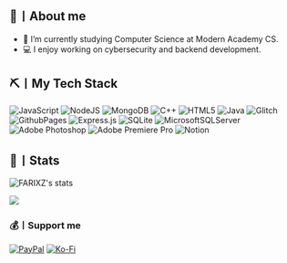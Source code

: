 ## 💖〡About me
- 🔭 I’m currently studying Computer Science at Modern Academy CS.
- 💻 I enjoy working on cybersecurity and backend development.

## ⛏️〡My Tech Stack
![JavaScript](https://img.shields.io/badge/javascript-%23323330.svg?style=flat-square&logo=javascript&logoColor=%23F7DF1E) ![NodeJS](https://img.shields.io/badge/node.js-6DA55F?style=flat-square&logo=node.js&logoColor=white)  ![MongoDB](https://img.shields.io/badge/MongoDB-%234ea94b.svg?style=flat-square&logo=mongodb&logoColor=white) ![C++](https://img.shields.io/badge/c++-%2300599C.svg?style=flat-square&logo=c%2B%2B&logoColor=white) ![HTML5](https://img.shields.io/badge/html5-%23E34F26.svg?style=flat-square&logo=html5&logoColor=white) ![Java](https://img.shields.io/badge/java-%23ED8B00.svg?style=flat-square&logo=openjdk&logoColor=white) ![Glitch](https://img.shields.io/badge/glitch-%233333FF.svg?style=flat-square&logo=glitch&logoColor=white) ![GithubPages](https://img.shields.io/badge/github%20pages-121013?style=flat-square&logo=github&logoColor=white) ![Express.js](https://img.shields.io/badge/express.js-%23404d59.svg?style=flat-square&logo=express&logoColor=%2361DAFB) ![SQLite](https://img.shields.io/badge/sqlite-%2307405e.svg?style=flat-square&logo=sqlite&logoColor=white) ![MicrosoftSQLServer](https://img.shields.io/badge/Microsoft%20SQL%20Server-CC2927?style=flat-square&logo=microsoft%20sql%20server&logoColor=white)
![Adobe Photoshop](https://img.shields.io/badge/adobe%20photoshop-%2331A8FF.svg?style=flat-square&logo=Adobe%20Photoshop&logoColor=white) ![Adobe Premiere Pro](https://img.shields.io/badge/Adobe%20Premiere%20Pro-9999FF.svg?style=flat-square&logo=Adobe%20Premiere%20Pro&logoColor=white) ![Notion](https://img.shields.io/badge/Notion-%23000000.svg?style=flat-square&logo=notion&logoColor=white)

## 📡〡Stats
![FARIXZ's stats](https://github-readme-stats.vercel.app/api?username=farixz&custom_title=FARIXZ%20&theme=github_dark&show_icons=true&hide=prs,contribs)
<!---
[![GitHub Streak](https://streak-stats.demolab.com?user=farixz&theme=github-dark-blue&card_width=350)](https://git.io/streak-stats)
-->
<!--![](https://komarev.com/ghpvc/?username=farixz&style=flat-square&label=Profile+Views:)-->
[![](https://visitcount.itsvg.in/api?id=farixz&icon=7&color=0)](https://visitcount.itsvg.in)
<!---[![](https://img.shields.io/badge/my_website-000?style=for-the-badge&logo=undertale&logoColor=white&link=https://farixz.rf.gd)](https://farixz.rf.gd)-->
### 💰〡Support me 
[![PayPal](https://img.shields.io/badge/PayPal-00457C?style=for-the-badge&logo=paypal&logoColor=white)](https://paypal.me/thefarixz) [![Ko-Fi](https://img.shields.io/badge/Ko--fi-F16061?style=for-the-badge&logo=ko-fi&logoColor=white)](https://ko-fi.com/farixz) 
